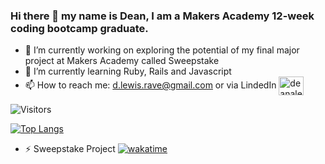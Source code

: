 ### Hi there 👋 my name is Dean, I am a Makers Academy 12-week coding bootcamp graduate.

- 🔭 I’m currently working on exploring the potential of my final major project at Makers Academy called Sweepstake
- 🌱 I’m currently learning Ruby, Rails and Javascript 
- 📫 How to reach me: d.lewis.rave@gmail.com or via LindedIn <a href="https://www.linkedin.com/in/deanalewis/" target="blank"><img align="center" src="https://raw.githubusercontent.com/rahuldkjain/github-profile-readme-generator/master/src/images/icons/Social/linked-in-alt.svg" alt="deanalewis" height="30" width="40" /></a>
<!--
**doinyne/doinyne** is a ✨ _special_ ✨ repository because its `README.md` (this file) appears on your GitHub profile.

Here are some ideas to get you started:


- 👯 I’m looking to collaborate on ...
- 🤔 I’m looking for help with ...
- 💬 Ask me about ...
- 📫 How to reach me: ...
- 😄 Pronouns: ...
- ⚡ Fun fact: ...
-->

![Visitors](https://api.visitorbadge.io/api/visitors?path=doinyne&labelColor=%2337d67a&countColor=%23555555)

[![Top Langs](https://github-readme-stats.vercel.app/api/top-langs/?username=doinyne&layout=compact)](https://github.com/doinyne/github-readme-stats)
- ⚡ Sweepstake Project
[![wakatime](https://wakatime.com/badge/user/84f770b7-133a-452b-a73b-784bd2380a0f/project/6dbdc6d7-bc8e-4b07-92f6-c123bade47b5.svg)](https://wakatime.com/badge/user/84f770b7-133a-452b-a73b-784bd2380a0f/project/6dbdc6d7-bc8e-4b07-92f6-c123bade47b5)
